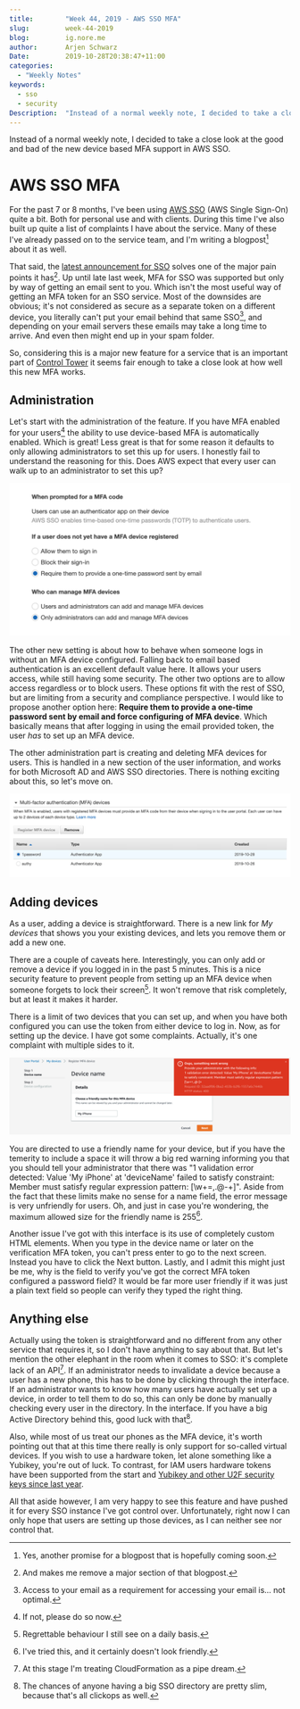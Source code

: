 ```yaml
---
title:        "Week 44, 2019 - AWS SSO MFA"
slug:         week-44-2019
blog:         ig.nore.me  
author:       Arjen Schwarz  
Date:         2019-10-28T20:38:47+11:00
categories:   
  - "Weekly Notes"
keywords:
  - sso
  - security
Description:  "Instead of a normal weekly note, I decided to take a close look at the good and bad of the new device based MFA support in AWS SSO."
---
```


Instead of a normal weekly note, I decided to take a close look at the good and bad of the new device based MFA support in AWS SSO.

# AWS SSO MFA

For the past 7 or 8 months, I've been using [AWS SSO](https://aws.amazon.com/single-sign-on/) (AWS Single Sign-On) quite a bit. Both for personal use and with clients. During this time I've also built up quite a list of complaints I have about the service. Many of these I've already passed on to the service team, and I'm writing a blogpost[^1] about it as well.

That said, the [latest announcement for SSO](https://aws.amazon.com/about-aws/whats-new/2019/10/increase-aws-single-sign-on-security-with-multi-factor-authentication-using-authenticator-apps/) solves one of the major pain points it has[^2]. Up until late last week, MFA for SSO was supported but only by way of getting an email sent to you. Which isn't the most useful way of getting an MFA token for an SSO service. Most of the downsides are obvious; it's not considered as secure as a separate token on a different device, you literally can't put your email behind that same SSO[^3], and depending on your email servers these emails may take a long time to arrive. And even then might end up in your spam folder.

So, considering this is a major new feature for a service that is an important part of [Control Tower](https://aws.amazon.com/controltower/) it seems fair enough to take a close look at how well this new MFA works.

## Administration

Let's start with the administration of the feature. If you have MFA enabled for your users[^4] the ability to use device-based MFA is automatically enabled. Which is great! Less great is that for some reason it defaults to only allowing administrators to set this up for users. I honestly fail to understand the reasoning for this. Does AWS expect that every user can walk up to an administrator to set this up?

![The new MFA device settings within SSO](DraggedImage.png)

The other new setting is about how to behave when someone logs in without an MFA device configured. Falling back to email based authentication is an excellent default value here. It allows your users access, while still having some security. The other two options are to allow access regardless or to block users. These options fit with the rest of SSO, but are limiting from a security and compliance perspective. I would like to propose another option here: **Require them to provide a one-time password sent by email and force configuring of MFA device**. Which basically means that after logging in using the email provided token, the user *has* to set up an MFA device.

The other administration part is creating and deleting MFA devices for users. This is handled in a new section of the user information, and works for both Microsoft AD and AWS SSO directories. There is nothing exciting about this, so let's move on.

![On the user screen you can delete MFA devices](DraggedImage-1.png)

## Adding devices

As a user, adding a device is straightforward. There is a new link for *My devices* that shows you your existing devices, and lets you remove them or add a new one.

There are a couple of caveats here. Interestingly, you can only add or remove a device if you logged in in the past 5 minutes. This is a nice security feature to prevent people from setting up an MFA device when someone forgets to lock their screen[^5]. It won't remove that risk completely, but at least it makes it harder.

There is a limit of two devices that you can set up, and when you have both configured you can use the token from either device to log in. Now, as for setting up the device. I have got some complaints. Actually, it's one complaint with multiple sides to it.

![Spaces are not allowed in "friendly" names](DraggedImage-2.png)

You are directed to use a friendly name for your device, but if you have the temerity to include a space it will throw a big red warning informing you that you should tell your administrator that there was "1 validation error detected: Value 'My iPhone' at 'deviceName' failed to satisfy constraint: Member must satisfy regular expression pattern: [\\w+=,.@-+]". Aside from the fact that these limits make no sense for a name field, the error message is very unfriendly for users. Oh, and just in case you're wondering, the maximum allowed size for the friendly name is 255[^6].

Another issue I've got with this interface is its use of completely custom HTML elements. When you type in the device name or later on the verification MFA token, you can't press enter to go to the next screen. Instead you have to click the Next button. Lastly, and I admit this might just be me, why is the field to verify you've got the correct MFA token configured a password field? It would be far more user friendly if it was just a plain text field so people can verify they typed the right thing.

## Anything else

Actually using the token is straightforward and no different from any other service that requires it, so I don't have anything to say about that. But let's mention the other elephant in the room when it comes to SSO: it's complete lack of an API[^7]. If an administrator needs to invalidate a device because a user has a new phone, this has to be done by clicking through the interface. If an administrator wants to know how many users have actually set up a device, in order to tell them to do so, this can only be done by manually checking every user in the directory. In the interface. If you have a big Active Directory behind this, good luck with that[^8].

Also, while most of us treat our phones as the MFA device, it's worth pointing out that at this time there really is only support for so-called virtual devices. If you wish to use a hardware token, let alone something like a Yubikey, you're out of luck. To contrast, for IAM users hardware tokens have been supported from the start and [Yubikey and other U2F security keys since last year](https://aws.amazon.com/blogs/security/use-yubikey-security-key-sign-into-aws-management-console/).

All that aside however, I am very happy to see this feature and have pushed it for every SSO instance I've got control over. Unfortunately, right now I can only hope that users are setting up those devices, as I can neither see nor control that.

[^1]:	Yes, another promise for a blogpost that is hopefully coming soon.

[^2]:	And makes me remove a major section of that blogpost.

[^3]:	Access to your email as a requirement for accessing your email is... not optimal.

[^4]:	If not, please do so now.

[^5]:	Regrettable behaviour I still see on a daily basis.

[^6]:	I've tried this, and it certainly doesn't look friendly.

[^7]:	At this stage I'm treating CloudFormation as a pipe dream.

[^8]:	The chances of anyone having a big SSO directory are pretty slim, because that's all clickops as well.